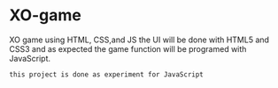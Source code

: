 # XO-game
XO game using HTML, CSS,and JS the UI will be done with HTML5 and CSS3 and as expected the game function will be programed with JavaScript.

```this project is done as experiment for JavaScript```
